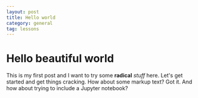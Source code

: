 ```yaml
---
layout: post
title: Hello world
category: general
tag: lessons
---
```

# Hello beautiful world

This is my first post and I want to try some **radical** *stuff* here.
Let's get started and get things cracking. How about some markup text? Got it. And how about trying to include a Jupyter notebook?
